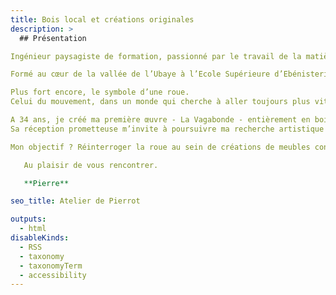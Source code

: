 ```yaml
---
title: Bois local et créations originales
description: >
  ## Présentation

Ingénieur paysagiste de formation, passionné par le travail de la matière, tout autant que par les paysages et les gens qui les font vivre, je décide en 2023 d’engager une reconversion professionnelle pour devenir menuisier-ébéniste créateur et tenter d’écrire de nouveaux récits pour accompagner les transitions de nos mode de vie.

Formé au cœur de la vallée de l’Ubaye à l’Ecole Supérieure d’Ebénisterie de Haute-Provence, je découvre le savoir-faire du charronnage - la fabrication de roue en bois - presque disparu aujoud’hui. Ma curiosité se transforme très vite en passion - névrose diront certains - tant le métier regorge de détails et fait appel à un savoir-faire pointu alliant machines, travail manuel, connaissance des essences de bois et transmissions humaines.

Plus fort encore, le symbole d’une roue. 
Celui du mouvement, dans un monde qui cherche à aller toujours plus vite en interrogeant si peu le sens et ses impacts sur nos modes de vie, notre santé et notre planète ou ses ressources.

A 34 ans, je créé ma première œuvre - La Vagabonde - entièrement en bois  - clin d’œil en hommage au métier de charron. 
Sa réception prometteuse m’invite à poursuivre ma recherche artistique et je lance le projet 1Roue2Mains à l’automne 2025. 

Mon objectif ? Réinterroger la roue au sein de créations de meubles contemporains dans des contextes variés pour toucher, interroger le public sur nos racines, notre rapport au temps, au mouvement, à nos modes de vie et à nos territoires.

   Au plaisir de vous rencontrer.

   **Pierre**

seo_title: Atelier de Pierrot

outputs:
  - html
disableKinds:
  - RSS
  - taxonomy
  - taxonomyTerm
  - accessibility
---
```

